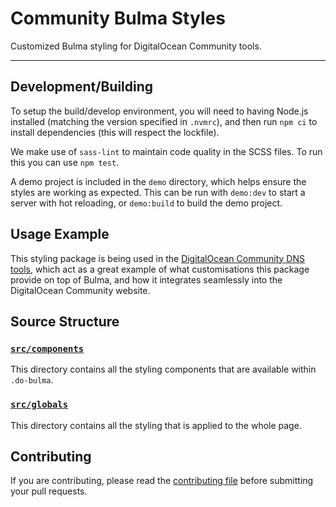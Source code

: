 # Community Bulma Styles

Customized Bulma styling for DigitalOcean Community tools.

---

## Development/Building

To setup the build/develop environment, you will need to having Node.js installed (matching the version specified in
 `.nvmrc`), and then run `npm ci` to install dependencies (this will respect the lockfile).

We make use of `sass-lint` to maintain code quality in the SCSS files.
To run this you can use `npm test`.

A demo project is included in the `demo` directory, which helps ensure the styles are working as expected.
This can be run with `demo:dev` to start a server with hot reloading, or `demo:build` to build the demo project.

## Usage Example

This styling package is being used in the [DigitalOcean Community DNS tools](https://github.com/do-community/dns-tool),
 which act as a great example of what customisations this package provide on top of Bulma, and how it integrates
 seamlessly into the DigitalOcean Community website.

## Source Structure

### [`src/components`](./src/components)

This directory contains all the styling components that are available within `.do-bulma`.

### [`src/globals`](./src/globals)

This directory contains all the styling that is applied to the whole page.

## Contributing

If you are contributing, please read the [contributing file](CONTRIBUTING.md) before submitting your pull requests.
